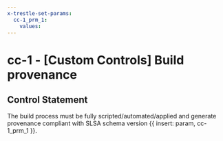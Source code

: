 ```yaml
---
x-trestle-set-params:
  cc-1_prm_1:
    values:
---
```


# cc-1 - \[Custom Controls\] Build provenance

## Control Statement

The build process must be fully scripted/automated/applied and generate provenance compliant with SLSA schema version {{ insert: param, cc-1_prm_1 }}.
